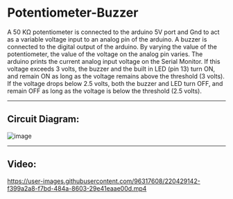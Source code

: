 # Potentiometer-Buzzer
A 50 KΩ potentiometer is connected to the arduino 5V port and Gnd to act as a variable voltage input to an analog pin of the arduino.
A buzzer is connected to the digital output of the arduino.
By varying the value of the potentiometer, the value of the voltage on the analog pin varies.
The arduino prints the current analog input voltage on the Serial Monitor.
If this voltage exceeds 3 volts, the buzzer and the built in LED (pin 13) turn ON, and remain ON as long as the voltage remains above the threshold (3 volts). If the voltage drops below 2.5 volts, both the buzzer and LED turn OFF, and remain OFF as long as the voltage is below the threshold (2.5 volts).

---
## Circuit Diagram:

![image](https://user-images.githubusercontent.com/96317608/220428387-ae0b9821-6fab-4a49-a753-d9f95dcc15c4.png)

---
## Video:

https://user-images.githubusercontent.com/96317608/220429142-f399a2a8-f7bd-484a-8603-29e41eaae00d.mp4
